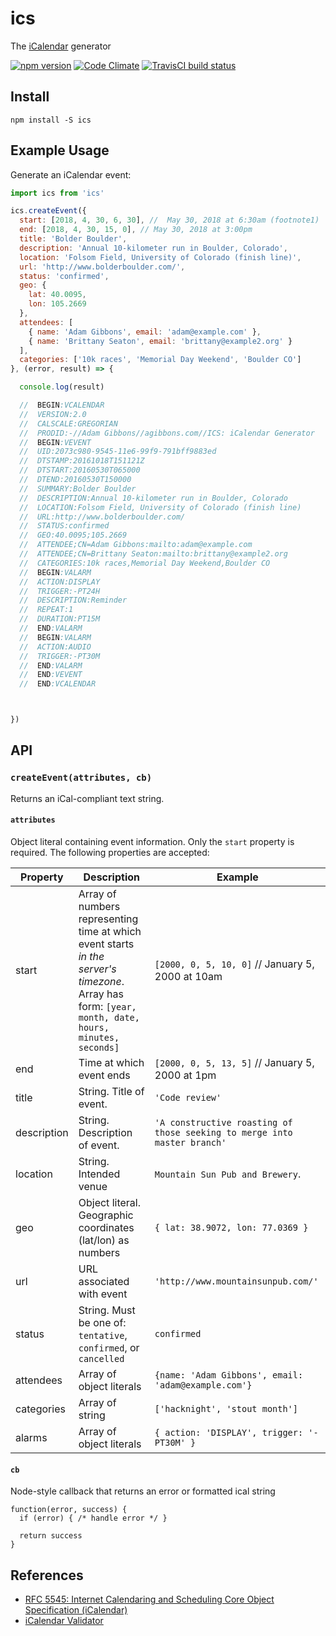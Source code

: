 ics
==================

The [iCalendar](http://tools.ietf.org/html/rfc5545) generator

[![npm version](https://badge.fury.io/js/ics.svg)](http://badge.fury.io/js/ics)
[![Code Climate](https://codeclimate.com/github/adamgibbons/ics/badges/gpa.svg)](https://codeclimate.com/github/adamgibbons/ics)
[![TravisCI build status](https://travis-ci.org/adamgibbons/ics.svg?branch=master)](https://travis-ci.org/adamgibbons/ics.svg?branch=master)

## Install

`npm install -S ics`

## Example Usage

Generate an iCalendar event:

```javascript
import ics from 'ics'

ics.createEvent({
  start: [2018, 4, 30, 6, 30], //  May 30, 2018 at 6:30am (footnote1)
  end: [2018, 4, 30, 15, 0], // May 30, 2018 at 3:00pm
  title: 'Bolder Boulder',
  description: 'Annual 10-kilometer run in Boulder, Colorado',
  location: 'Folsom Field, University of Colorado (finish line)',
  url: 'http://www.bolderboulder.com/',
  status: 'confirmed',
  geo: {
    lat: 40.0095,
    lon: 105.2669
  },
  attendees: [
    { name: 'Adam Gibbons', email: 'adam@example.com' },
    { name: 'Brittany Seaton', email: 'brittany@example2.org' }
  ],
  categories: ['10k races', 'Memorial Day Weekend', 'Boulder CO']
}, (error, result) => {

  console.log(result)

  //  BEGIN:VCALENDAR
  //  VERSION:2.0
  //  CALSCALE:GREGORIAN
  //  PRODID:-//Adam Gibbons//agibbons.com//ICS: iCalendar Generator
  //  BEGIN:VEVENT
  //  UID:2073c980-9545-11e6-99f9-791bff9883ed
  //  DTSTAMP:20161018T151121Z
  //  DTSTART:20160530T065000
  //  DTEND:20160530T150000
  //  SUMMARY:Bolder Boulder
  //  DESCRIPTION:Annual 10-kilometer run in Boulder, Colorado
  //  LOCATION:Folsom Field, University of Colorado (finish line)
  //  URL:http://www.bolderboulder.com/
  //  STATUS:confirmed
  //  GEO:40.0095;105.2669
  //  ATTENDEE;CN=Adam Gibbons:mailto:adam@example.com
  //  ATTENDEE;CN=Brittany Seaton:mailto:brittany@example2.org
  //  CATEGORIES:10k races,Memorial Day Weekend,Boulder CO
  //  BEGIN:VALARM
  //  ACTION:DISPLAY
  //  TRIGGER:-PT24H
  //  DESCRIPTION:Reminder
  //  REPEAT:1
  //  DURATION:PT15M
  //  END:VALARM
  //  BEGIN:VALARM
  //  ACTION:AUDIO
  //  TRIGGER:-PT30M
  //  END:VALARM
  //  END:VEVENT
  //  END:VCALENDAR



})
```

## API

### `createEvent(attributes, cb)`

Returns an iCal-compliant text string.

#### `attributes`

Object literal containing event information.
Only the `start` property is required.
The following properties are accepted:

| Property      | Description   | Example  |
| ------------- | ------------- | ----------
| start         | Array of numbers representing time at which event starts _in the server's timezone_. Array has form: `[year, month, date, hours, minutes, seconds]` | `[2000, 0, 5, 10, 0]` // January 5, 2000 at 10am
| end           | Time at which event ends | `[2000, 0, 5, 13, 5]` // January 5, 2000 at 1pm
| title         | String. Title of event. | `'Code review'`
| description   | String. Description of event. | `'A constructive roasting of those seeking to merge into master branch'`
| location      | String. Intended venue | `Mountain Sun Pub and Brewery`.
| geo           | Object literal. Geographic coordinates (lat/lon) as numbers | `{ lat: 38.9072, lon: 77.0369 }`
| url           | URL associated with event | `'http://www.mountainsunpub.com/'`
| status        | String. Must be one of: `tentative`, `confirmed`, or `cancelled` | `confirmed`
| attendees     | Array of object literals | `{name: 'Adam Gibbons', email: 'adam@example.com'}`
| categories    | Array of string | `['hacknight', 'stout month']`
| alarms        | Array of object literals | `{ action: 'DISPLAY', trigger: '-PT30M' }`

#### `cb`

Node-style callback that returns an error or formatted ical string

```
function(error, success) {
  if (error) { /* handle error */ }

  return success
}
```

## References

- [RFC 5545: Internet Calendaring and Scheduling Core Object Specification (iCalendar)](http://tools.ietf.org/html/rfc5545)
- [iCalendar Validator](http://icalendar.org/validator.html#results)
